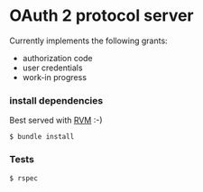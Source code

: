 OAuth 2 protocol server
=======================
Currently implements the following grants:
* authorization code
* user credentials
* work-in progress

### install dependencies
Best served with [RVM](https://rvm.org) :-)

``
$ bundle install
``

### Tests
``
$ rspec
``